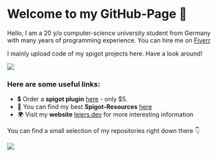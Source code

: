 # Welcome to my GitHub-Page 👋

Hello, I am a 20 y/o computer-science university student from  Germany  with many years of programming experience. You can hire me on [Fiverr](https://www.fiverr.com/share/d5Kraz)

I mainly upload code of my spigot projects here. Have a look around!

<img src="https://github-readme-stats.vercel.app/api?username=MarvinLeiers&count_private=true&show_icons=true&include_all_commits=true">

### Here are some useful links:

* 💲 Order a **spigot plugin** [here](https://www.fiverr.com/share/d5Kraz) - only $5.
* 💎 You can find my best **Spigot-Resources** [here](https://www.spigotmc.org/resources/authors/marvin2k0.1093280/) 
* 🌍 Visit my **website** [leiers.dev](https://marvinleiers.de) for more interesting information


You can find a small selection of my repositories right down there 👇
<p><img src="https://komarev.com/ghpvc/?username=MarvinLeiers&label=Profile%20views&color=ce9927&style=flat"/></p>

<!--
**MarvinLeiers/MarvinLeiers** is a ✨ _special_ ✨ repository because its `README.md` (this file) appears on your GitHub profile.
-->

